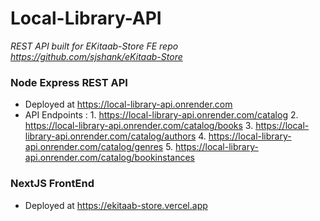 # Local-Library-API
  _REST API built for EKitaab-Store FE repo https://github.com/sjshank/eKitaab-Store_ 

 ### Node Express REST API
   - Deployed at https://local-library-api.onrender.com
   - API Endpoints :
         1. https://local-library-api.onrender.com/catalog
         2. https://local-library-api.onrender.com/catalog/books
         3. https://local-library-api.onrender.com/catalog/authors
         4. https://local-library-api.onrender.com/catalog/genres
         5. https://local-library-api.onrender.com/catalog/bookinstances

### NextJS FrontEnd 
  - Deployed at https://ekitaab-store.vercel.app


